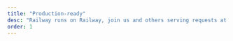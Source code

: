 ```yaml
---
title: "Production-ready"
desc: "Railway runs on Railway, join us and others serving requests at web scale."
order: 1
---
```

<svg
    width="100%"
    height="100%"
    viewBox="0 0 24 24"
    fill="none"
    stroke-width="2"
    stroke-linecap="round"
    stroke-linejoin="round"
    class="feather feather-zap stroke-ternary"
    ><rect x="3" y="11" width="18" height="11" rx="2" ry="2"></rect><path
        d="M7 11V7a5 5 0 0 1 10 0v4"></path>
</svg>
